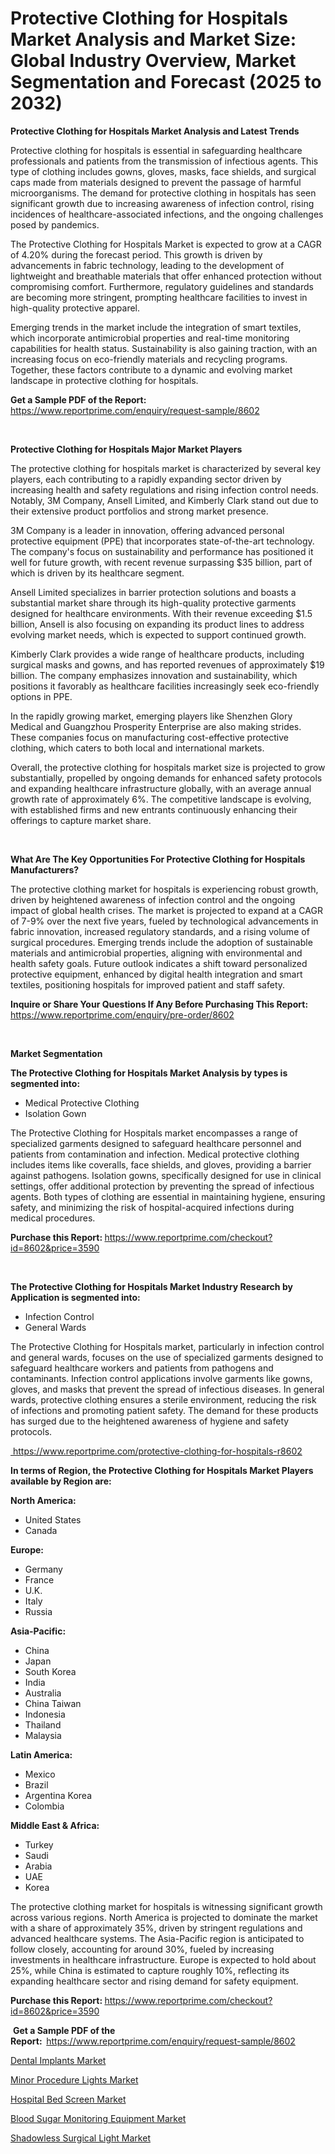 <p><h1>Protective Clothing for Hospitals Market Analysis and Market Size: Global Industry Overview, Market Segmentation and Forecast (2025 to 2032)</h1></p><p><strong>Protective Clothing for Hospitals Market Analysis and Latest Trends</strong></p>
<p><p>Protective clothing for hospitals is essential in safeguarding healthcare professionals and patients from the transmission of infectious agents. This type of clothing includes gowns, gloves, masks, face shields, and surgical caps made from materials designed to prevent the passage of harmful microorganisms. The demand for protective clothing in hospitals has seen significant growth due to increasing awareness of infection control, rising incidences of healthcare-associated infections, and the ongoing challenges posed by pandemics.</p><p>The Protective Clothing for Hospitals Market is expected to grow at a CAGR of 4.20% during the forecast period. This growth is driven by advancements in fabric technology, leading to the development of lightweight and breathable materials that offer enhanced protection without compromising comfort. Furthermore, regulatory guidelines and standards are becoming more stringent, prompting healthcare facilities to invest in high-quality protective apparel. </p><p>Emerging trends in the market include the integration of smart textiles, which incorporate antimicrobial properties and real-time monitoring capabilities for health status. Sustainability is also gaining traction, with an increasing focus on eco-friendly materials and recycling programs. Together, these factors contribute to a dynamic and evolving market landscape in protective clothing for hospitals.</p></p>
<p><strong>Get a Sample PDF of the Report:&nbsp;</strong> <a href="https://www.reportprime.com/enquiry/request-sample/8602?utm_campaign=2230&utm_medium=2&utm_source=Github&utm_content=ia&utm_term=20032025&utm_id=protective-clothing-for-hospitals">https://www.reportprime.com/enquiry/request-sample/8602</a></p>
<p>&nbsp;</p>
<p><strong>Protective Clothing for Hospitals Major Market Players</strong></p>
<p><p>The protective clothing for hospitals market is characterized by several key players, each contributing to a rapidly expanding sector driven by increasing health and safety regulations and rising infection control needs. Notably, 3M Company, Ansell Limited, and Kimberly Clark stand out due to their extensive product portfolios and strong market presence.</p><p>3M Company is a leader in innovation, offering advanced personal protective equipment (PPE) that incorporates state-of-the-art technology. The company's focus on sustainability and performance has positioned it well for future growth, with recent revenue surpassing $35 billion, part of which is driven by its healthcare segment.</p><p>Ansell Limited specializes in barrier protection solutions and boasts a substantial market share through its high-quality protective garments designed for healthcare environments. With their revenue exceeding $1.5 billion, Ansell is also focusing on expanding its product lines to address evolving market needs, which is expected to support continued growth.</p><p>Kimberly Clark provides a wide range of healthcare products, including surgical masks and gowns, and has reported revenues of approximately $19 billion. The company emphasizes innovation and sustainability, which positions it favorably as healthcare facilities increasingly seek eco-friendly options in PPE.</p><p>In the rapidly growing market, emerging players like Shenzhen Glory Medical and Guangzhou Prosperity Enterprise are also making strides. These companies focus on manufacturing cost-effective protective clothing, which caters to both local and international markets.</p><p>Overall, the protective clothing for hospitals market size is projected to grow substantially, propelled by ongoing demands for enhanced safety protocols and expanding healthcare infrastructure globally, with an average annual growth rate of approximately 6%. The competitive landscape is evolving, with established firms and new entrants continuously enhancing their offerings to capture market share.</p></p>
<p>&nbsp;</p>
<p><strong>What Are The Key Opportunities For Protective Clothing for Hospitals Manufacturers?</strong></p>
<p><p>The protective clothing market for hospitals is experiencing robust growth, driven by heightened awareness of infection control and the ongoing impact of global health crises. The market is projected to expand at a CAGR of 7-9% over the next five years, fueled by technological advancements in fabric innovation, increased regulatory standards, and a rising volume of surgical procedures. Emerging trends include the adoption of sustainable materials and antimicrobial properties, aligning with environmental and health safety goals. Future outlook indicates a shift toward personalized protective equipment, enhanced by digital health integration and smart textiles, positioning hospitals for improved patient and staff safety.</p></p>
<p><strong>Inquire or Share Your Questions If Any Before Purchasing This Report:</strong> <a href="https://www.reportprime.com/enquiry/pre-order/8602?utm_campaign=2230&utm_medium=2&utm_source=Github&utm_content=ia&utm_term=20032025&utm_id=protective-clothing-for-hospitals">https://www.reportprime.com/enquiry/pre-order/8602</a></p>
<p>&nbsp;</p>
<p><strong>Market Segmentation</strong></p>
<p><strong>The Protective Clothing for Hospitals Market Analysis by types is segmented into:</strong></p>
<p><ul><li>Medical Protective Clothing</li><li>Isolation Gown</li></ul></p>
<p><p>The Protective Clothing for Hospitals market encompasses a range of specialized garments designed to safeguard healthcare personnel and patients from contamination and infection. Medical protective clothing includes items like coveralls, face shields, and gloves, providing a barrier against pathogens. Isolation gowns, specifically designed for use in clinical settings, offer additional protection by preventing the spread of infectious agents. Both types of clothing are essential in maintaining hygiene, ensuring safety, and minimizing the risk of hospital-acquired infections during medical procedures.</p></p>
<p><strong>Purchase this Report:&nbsp;</strong><a href="https://www.reportprime.com/checkout?id=8602&price=3590&utm_campaign=2230&utm_medium=2&utm_source=Github&utm_content=ia&utm_term=20032025&utm_id=protective-clothing-for-hospitals">https://www.reportprime.com/checkout?id=8602&price=3590</a></p>
<p>&nbsp;</p>
<p><strong>The Protective Clothing for Hospitals Market Industry Research by Application is segmented into:</strong></p>
<p><ul><li>Infection Control</li><li>General Wards</li></ul></p>
<p><p>The Protective Clothing for Hospitals market, particularly in infection control and general wards, focuses on the use of specialized garments designed to safeguard healthcare workers and patients from pathogens and contaminants. Infection control applications involve garments like gowns, gloves, and masks that prevent the spread of infectious diseases. In general wards, protective clothing ensures a sterile environment, reducing the risk of infections and promoting patient safety. The demand for these products has surged due to the heightened awareness of hygiene and safety protocols.</p></p>
<p><a href="https://www.reportprime.com/protective-clothing-for-hospitals-r8602?utm_campaign=2230&utm_medium=2&utm_source=Github&utm_content=ia&utm_term=20032025&utm_id=protective-clothing-for-hospitals">&nbsp;https://www.reportprime.com/protective-clothing-for-hospitals-r8602</a></p>
<p><strong>In terms of Region, the Protective Clothing for Hospitals Market Players available by Region are:</strong></p>
<p>
    <p> <strong> North America: </strong>
        <ul>
            <li>United States</li>
            <li>Canada</li>
        </ul>
        </p> 
    <p> <strong> Europe: </strong>
        <ul>
            <li>Germany</li>
            <li>France</li>
            <li>U.K.</li>
            <li>Italy</li>
            <li>Russia</li>
        </ul>
        </p> 
    <p> <strong> Asia-Pacific: </strong>
        <ul>
            <li>China</li>
            <li>Japan</li>
            <li>South Korea</li>
            <li>India</li>
            <li>Australia</li>
            <li>China Taiwan</li>
            <li>Indonesia</li>
            <li>Thailand</li>
            <li>Malaysia</li>
        </ul>
        </p> 
    <p> <strong> Latin America: </strong>
        <ul>
            <li>Mexico</li>
            <li>Brazil</li>
            <li>Argentina Korea</li>
            <li>Colombia</li>
        </ul>
        </p> 
    <p> <strong> Middle East & Africa: </strong>
        <ul>
            <li>Turkey</li>
            <li>Saudi</li>
            <li>Arabia</li>
            <li>UAE</li>
            <li>Korea</li>
        </ul>
    </p>
    </p>
<p><p>The protective clothing market for hospitals is witnessing significant growth across various regions. North America is projected to dominate the market with a share of approximately 35%, driven by stringent regulations and advanced healthcare systems. The Asia-Pacific region is anticipated to follow closely, accounting for around 30%, fueled by increasing investments in healthcare infrastructure. Europe is expected to hold about 25%, while China is estimated to capture roughly 10%, reflecting its expanding healthcare sector and rising demand for safety equipment.</p></p>
<p><strong>Purchase this Report: </strong><a href="https://www.reportprime.com/checkout?id=8602&price=3590&utm_campaign=2230&utm_medium=2&utm_source=Github&utm_content=ia&utm_term=20032025&utm_id=protective-clothing-for-hospitals">https://www.reportprime.com/checkout?id=8602&price=3590</a></p>
<p>&nbsp;<strong>Get a Sample PDF of the Report:&nbsp;&nbsp;</strong><a href="https://www.reportprime.com/enquiry/request-sample/8602?utm_campaign=2230&utm_medium=2&utm_source=Github&utm_content=ia&utm_term=20032025&utm_id=protective-clothing-for-hospitals">https://www.reportprime.com/enquiry/request-sample/8602</a></p>
<p><strong></strong></p>
<p><p><a href="https://github.com/DianaWilson796/Market-Research-Report-List-2/blob/main/dental-implants-market.md?utm_campaign=2230&utm_medium=2&utm_source=Github&utm_content=ia&utm_term=20032025&utm_id=protective-clothing-for-hospitals">Dental Implants Market</a></p><p><a href="https://github.com/joannesouthgate/Market-Research-Report-List-5/blob/main/minor-procedure-lights-market.md?utm_campaign=2230&utm_medium=2&utm_source=Github&utm_content=ia&utm_term=20032025&utm_id=protective-clothing-for-hospitals">Minor Procedure Lights Market</a></p><p><a href="https://github.com/ovtkosle/Market-Research-Report-List-1/blob/main/hospital-bed-screen-market.md?utm_campaign=2230&utm_medium=2&utm_source=Github&utm_content=ia&utm_term=20032025&utm_id=protective-clothing-for-hospitals">Hospital Bed Screen Market</a></p><p><a href="https://github.com/sofayahoo2023/Market-Research-Report-List-7/blob/main/blood-sugar-monitoring-equipment-market.md?utm_campaign=2230&utm_medium=2&utm_source=Github&utm_content=ia&utm_term=20032025&utm_id=protective-clothing-for-hospitals">Blood Sugar Monitoring Equipment Market</a></p><p><a href="https://github.com/maclarensidney/Market-Research-Report-List-1/blob/main/shadowless-surgical-light-market.md?utm_campaign=2230&utm_medium=2&utm_source=Github&utm_content=ia&utm_term=20032025&utm_id=protective-clothing-for-hospitals">Shadowless Surgical Light Market</a></p></p>